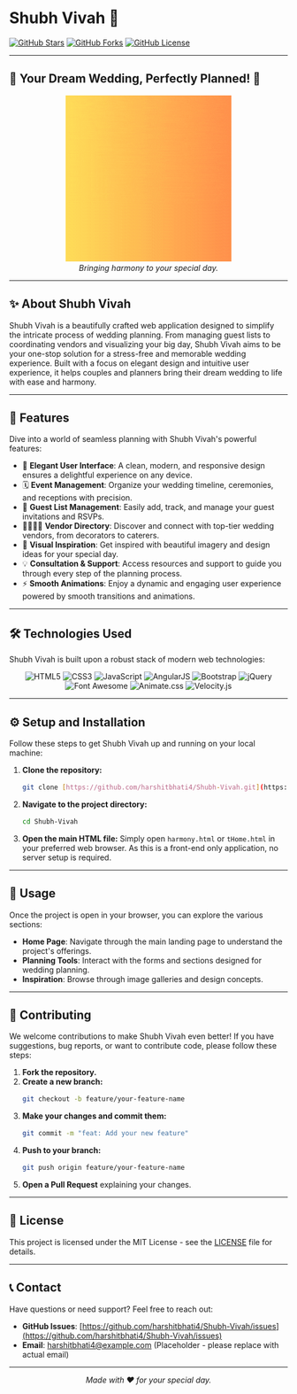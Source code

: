 # Shubh Vivah 🎉

[![GitHub Stars](https://img.shields.io/github/stars/harshitbhati4/Shubh-Vivah?style=social)](https://github.com/harshitbhati4/Shubh-Vivah/stargazers)
[![GitHub Forks](https://img.shields.io/github/forks/harshitbhati4/Shubh-Vivah?style=social)](https://github.com/harshitbhati4/Shubh-Vivah/network/members)
[![GitHub License](https://img.shields.io/github/license/harshitbhati4/Shubh-Vivah?style=flat-square)](LICENSE)

---

## 💖 Your Dream Wedding, Perfectly Planned! 💖

<p align="center">
  <img src="https://github.com/harshitbhati4/Shubh-Vivah/blob/main/Logo.gif" alt="Shubh Vivah Logo" width="300"/>
  <br>
  <em>Bringing harmony to your special day.</em>
</p>

---

## ✨ About Shubh Vivah

Shubh Vivah is a beautifully crafted web application designed to simplify the intricate process of wedding planning. From managing guest lists to coordinating vendors and visualizing your big day, Shubh Vivah aims to be your one-stop solution for a stress-free and memorable wedding experience. Built with a focus on elegant design and intuitive user experience, it helps couples and planners bring their dream wedding to life with ease and harmony.

---

## 🚀 Features

Dive into a world of seamless planning with Shubh Vivah's powerful features:

* 👰 **Elegant User Interface**: A clean, modern, and responsive design ensures a delightful experience on any device.
* 🗓️ **Event Management**: Organize your wedding timeline, ceremonies, and receptions with precision.
* 👥 **Guest List Management**: Easily add, track, and manage your guest invitations and RSVPs.
* 👨‍👩‍👧‍👦 **Vendor Directory**: Discover and connect with top-tier wedding vendors, from decorators to caterers.
* 📸 **Visual Inspiration**: Get inspired with beautiful imagery and design ideas for your special day.
* 💡 **Consultation & Support**: Access resources and support to guide you through every step of the planning process.
* ⚡ **Smooth Animations**: Enjoy a dynamic and engaging user experience powered by smooth transitions and animations.

---

## 🛠️ Technologies Used

Shubh Vivah is built upon a robust stack of modern web technologies:

<p align="center">
  <img src="https://img.shields.io/badge/HTML5-E34F26?style=for-the-badge&logo=html5&logoColor=white" alt="HTML5"/>
  <img src="https://img.shields.io/badge/CSS3-1572B6?style=for-the-badge&logo=css3&logoColor=white" alt="CSS3"/>
  <img src="https://img.shields.io/badge/JavaScript-F7DF1E?style=for-the-badge&logo=javascript&logoColor=black" alt="JavaScript"/>
  <img src="https://img.shields.io/badge/AngularJS-E23237?style=for-the-badge&logo=angularjs&logoColor=white" alt="AngularJS"/>
  <img src="https://img.shields.io/badge/Bootstrap-7952B3?style=for-the-badge&logo=bootstrap&logoColor=white" alt="Bootstrap"/>
  <img src="https://img.shields.io/badge/jQuery-0769AD?style=for-the-badge&logo=jquery&logoColor=white" alt="jQuery"/>
  <img src="https://img.shields.io/badge/Font_Awesome-528DD7?style=for-the-badge&logo=font-awesome&logoColor=white" alt="Font Awesome"/>
  <img src="https://img.shields.io/badge/Animate.css-000000?style=for-the-badge&logo=css3&logoColor=white" alt="Animate.css"/>
  <img src="https://img.shields.io/badge/Velocity.js-339933?style=for-the-badge&logo=javascript&logoColor=white" alt="Velocity.js"/>
</p>

---

## ⚙️ Setup and Installation

Follow these steps to get Shubh Vivah up and running on your local machine:

1.  **Clone the repository:**
    ```bash
    git clone [https://github.com/harshitbhati4/Shubh-Vivah.git](https://github.com/harshitbhati4/Shubh-Vivah.git)
    ```
2.  **Navigate to the project directory:**
    ```bash
    cd Shubh-Vivah
    ```
3.  **Open the main HTML file:**
    Simply open `harmony.html` or `tHome.html` in your preferred web browser. As this is a front-end only application, no server setup is required.

---

## 🚀 Usage

Once the project is open in your browser, you can explore the various sections:

* **Home Page**: Navigate through the main landing page to understand the project's offerings.
* **Planning Tools**: Interact with the forms and sections designed for wedding planning.
* **Inspiration**: Browse through image galleries and design concepts.

---

## 🤝 Contributing

We welcome contributions to make Shubh Vivah even better! If you have suggestions, bug reports, or want to contribute code, please follow these steps:

1.  **Fork the repository.**
2.  **Create a new branch:**
    ```bash
    git checkout -b feature/your-feature-name
    ```
3.  **Make your changes and commit them:**
    ```bash
    git commit -m "feat: Add your new feature"
    ```
4.  **Push to your branch:**
    ```bash
    git push origin feature/your-feature-name
    ```
5.  **Open a Pull Request** explaining your changes.

---

## 📄 License

This project is licensed under the MIT License - see the [LICENSE](LICENSE) file for details.

---

## 📞 Contact

Have questions or need support? Feel free to reach out:

* **GitHub Issues**: [https://github.com/harshitbhati4/Shubh-Vivah/issues](https://github.com/harshitbhati4/Shubh-Vivah/issues)
* **Email**: harshitbhati4@example.com (Placeholder - please replace with actual email)

---

<p align="center">
  <em>Made with ❤️ for your special day.</em>
</p>

